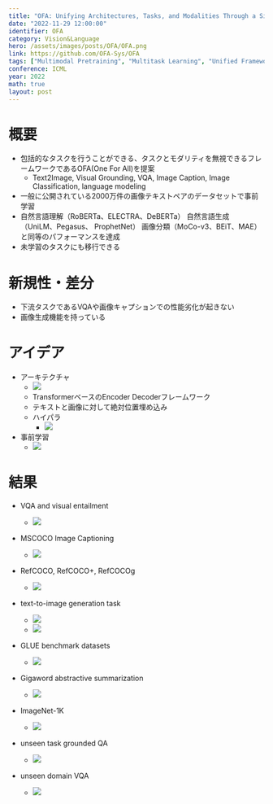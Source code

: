 ```yaml
---
title: "OFA: Unifying Architectures, Tasks, and Modalities Through a Simple Sequence-to-Sequence Learning Framework"
date: "2022-11-29 12:00:00"
identifier: OFA
category: Vision&Language
hero: /assets/images/posts/OFA/OFA.png
link: https://github.com/OFA-Sys/OFA
tags: ["Multimodal Pretraining", "Multitask Learning", "Unified Frameworks", "Zero-shot Learning", "Transformer"]
conference: ICML
year: 2022
math: true
layout: post
---
```


# 概要

- 包括的なタスクを行うことができる、タスクとモダリティを無視できるフレームワークであるOFA(One For All)を提案
    - Text2Image, Visual Grounding, VQA, Image Caption, Image Classification, language modeling
- 一般に公開されている2000万件の画像テキストペアのデータセットで事前学習
- 自然言語理解（RoBERTa、ELECTRA、DeBERTa）
自然言語生成（UniLM、Pegasus、 ProphetNet）
画像分類（MoCo-v3、BEiT、MAE）と同等のパフォーマンスを達成
- 未学習のタスクにも移行できる
<!--more-->

# 新規性・差分

- 下流タスクであるVQAや画像キャプションでの性能劣化が起きない
- 画像生成機能を持っている

# アイデア

- アーキテクチャ
    - ![](/assets/images/posts/OFA/OFA.png)
    - TransformerベースのEncoder Decoderフレームワーク
    - テキストと画像に対して絶対位置埋め込み
    - ハイパラ
        - ![](/assets/images/posts/OFA/HyperPram.png)
- 事前学習
    - ![](/assets/images/posts/OFA/PreTrain.png)
    

# 結果

- VQA and visual entailment
    - ![](/assets/images/posts/OFA/VQA.png)
    
- MSCOCO Image Captioning
    - ![](/assets/images/posts/OFA/ImageCaptioning.png)
    
- RefCOCO, RefCOCO+, RefCOCOg
    - ![](/assets/images/posts/OFA/RefCOCO.png)
    
- text-to-image generation task
    - ![](/assets/images/posts/OFA/Text2Image1.png)
    - ![](/assets/images/posts/OFA/Text2Image2.png)
    
- GLUE benchmark datasets
    - ![](/assets/images/posts/OFA/GLUE.png)
    
- Gigaword abstractive summarization
    - ![](/assets/images/posts/OFA/Gigaword.png)
    
- ImageNet-1K
    - ![](/assets/images/posts/OFA/ImageNet.png)
    
- unseen task grounded QA
    - ![](/assets/images/posts/OFA/UnseenTask.png)
    
- unseen domain VQA
    - ![](/assets/images/posts/OFA/UnseenDomain.png)